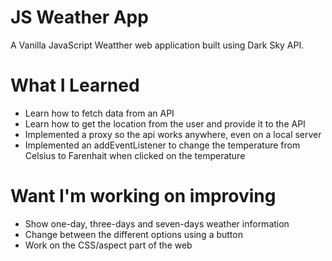 # JS Weather App

A Vanilla JavaScript Weatther web application built using Dark Sky API.

# What I Learned
 
* Learn how to fetch data from an API
* Learn how to get the location from the user and provide it to the API
* Implemented a proxy so the api works anywhere, even on a local server
* Implemented an addEventListener to change the temperature from Celsius to Farenhait when clicked on the temperature

# Want I'm working on improving

* Show one-day, three-days and seven-days weather information
* Change between the different options using a button
* Work on the CSS/aspect part of the web
